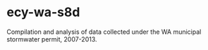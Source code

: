 ecy-wa-s8d
==========

Compilation and analysis of data collected under the WA municipal stormwater permit, 2007-2013.
